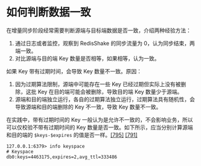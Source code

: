 # 如何判断数据一致

在增量同步阶段经常需要判断源端与目标端数据是否一致，介绍两种经验方法：
1. 通过日志或者监控，观察到 RedisShake 的同步流量为 0，认为同步结束，两端一致。
2. 对比源端与目的端 Key 数量是否相等，如果相等，认为一致。

如果 Key 带有过期时间，会导致 Key 数量不一致。原因：
1. 因为过期算法限制，源端中可能存在一些 Key 已经过期但实际上没有被删除，这批 Key 在目的端可能会被删除，导致目的端 Key 数量少于源端。
2. 源端和目的端独立运行，各自的过期算法独立运行，过期算法具有随机性，会导致源端和目的端删除的 Key 不一致，导致 Key 数量不一致。

在实践中，带有过期时间的 Key 一般认为是允许不一致的，不会影响业务，所以可以仅校验不带有过期时间的 Key 数量是否一致。如下所示，应当分别计算源端和目的端的 `$keys-$expires` 的值是否一样。[[795]](https://github.com/tair-opensource/RedisShake/issues/795) [[791]](https://github.com/tair-opensource/RedisShake/issues/791)
```
127.0.0.1:6379> info keyspace
# Keyspace
db0:keys=4463175,expires=2,avg_ttl=333486
```